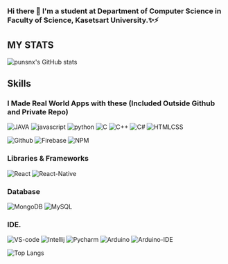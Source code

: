 ### Hi there 👋 I'm a student at Department of Computer Science in Faculty of Science, Kasetsart University.✨⚡

<!--
**punsnx/punsnx** is a ✨ _special_ ✨ repository because its `README.md` (this file) appears on your GitHub profile.

Here are some ideas to get you started:

- 🔭 I’m currently working on ...
- 🌱 I’m currently learning ...
- 👯 I’m looking to collaborate on ...
- 🤔 I’m looking for help with ...
- 💬 Ask me about ...
- 📫 How to reach me: ...
- 😄 Pronouns: ...
- ⚡ Fun fact: ...
-->
## MY STATS
![punsnx's GitHub stats](https://github-readme-stats.vercel.app/api?username=punsnx&show_icons=true&theme=radical)

## Skills
### I Made Real World Apps with these (Included Outside Github and Private Repo)
  ![JAVA](https://img.shields.io/badge/Code-JAVA-red)
  ![javascript](https://img.shields.io/badge/Code-JS-yellow)
  ![python](https://img.shields.io/badge/Code-Python-green)
  ![C](https://img.shields.io/badge/Code-C-aqua)
  ![C++](https://img.shields.io/badge/Code-C++-aqua)
  ![C#](https://img.shields.io/badge/Code-CSharp-yellow)
  ![HTMLCSS](https://img.shields.io/badge/Code-HTML&CSS-red)
  
  ![Github](https://img.shields.io/badge/Tool-Github-white)
  ![Firebase](https://img.shields.io/badge/DB-Firebase-orange)
  ![NPM](https://img.shields.io/badge/Tool-NPM-orange)
  
### Libraries & Frameworks
  ![React](https://img.shields.io/badge/Code-React-darkblue)
  ![React-Native](https://img.shields.io/badge/Code-ReactNative-blue)
  
### Database
  ![MongoDB](https://img.shields.io/badge/MongoDB-%234ea94b.svg?style=for-the-badge&logo=mongodb&logoColor=white)
  ![MySQL](https://img.shields.io/badge/mysql-%2300f.svg?style=for-the-badge&logo=mysql&logoColor=white)
  
### IDE.
  ![VS-code](https://img.shields.io/badge/Tool-VScode-blue)
  ![Intellij](https://img.shields.io/badge/Tool-Intellij-purple)
  ![Pycharm](https://img.shields.io/badge/Tool-Pycharm-yellow)
  ![Arduino](https://img.shields.io/badge/Make-Arduino-Green)
  ![Arduino-IDE](https://img.shields.io/badge/Tool-Pycharm-green)

![Top Langs](https://github-readme-stats.vercel.app/api/top-langs/?username=punsnx&layout=compact)
